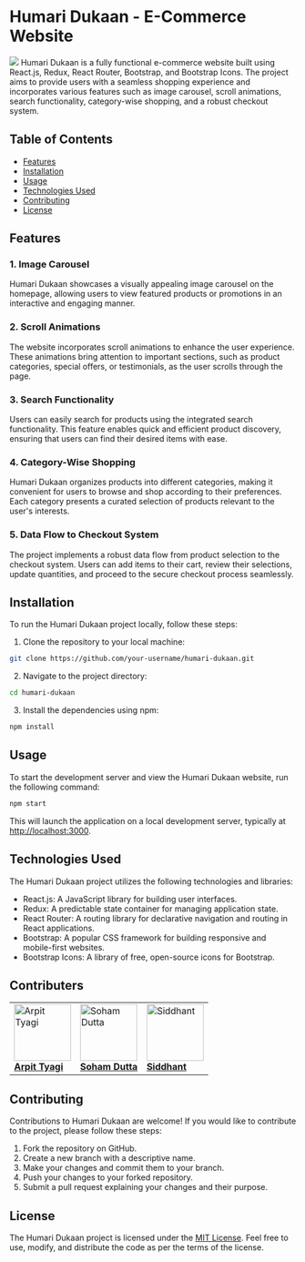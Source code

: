 # Humari Dukaan - E-Commerce Website

![](https://github.com/arpittyagirocks/Humari-Dukan/blob/d76f64f41d09fac85d0bb6ad3a038490845980a7/scrnli_5_26_2023_8-04-24%20PM.gif)
Humari Dukaan is a fully functional e-commerce website built using React.js, Redux, React Router, Bootstrap, and Bootstrap Icons. The project aims to provide users with a seamless shopping experience and incorporates various features such as image carousel, scroll animations, search functionality, category-wise shopping, and a robust checkout system.

## Table of Contents

- [Features](#features)
- [Installation](#installation)
- [Usage](#usage)
- [Technologies Used](#technologies-used)
- [Contributing](#contributing)
- [License](#license)

## Features

### 1. Image Carousel

Humari Dukaan showcases a visually appealing image carousel on the homepage, allowing users to view featured products or promotions in an interactive and engaging manner.

### 2. Scroll Animations

The website incorporates scroll animations to enhance the user experience. These animations bring attention to important sections, such as product categories, special offers, or testimonials, as the user scrolls through the page.

### 3. Search Functionality

Users can easily search for products using the integrated search functionality. This feature enables quick and efficient product discovery, ensuring that users can find their desired items with ease.

### 4. Category-Wise Shopping

Humari Dukaan organizes products into different categories, making it convenient for users to browse and shop according to their preferences. Each category presents a curated selection of products relevant to the user's interests.

### 5. Data Flow to Checkout System

The project implements a robust data flow from product selection to the checkout system. Users can add items to their cart, review their selections, update quantities, and proceed to the secure checkout process seamlessly.

## Installation

To run the Humari Dukaan project locally, follow these steps:

1. Clone the repository to your local machine:

```bash
git clone https://github.com/your-username/humari-dukaan.git
```

2. Navigate to the project directory:

```bash
cd humari-dukaan
```

3. Install the dependencies using npm:

```bash
npm install
```

## Usage

To start the development server and view the Humari Dukaan website, run the following command:

```bash
npm start
```

This will launch the application on a local development server, typically at [http://localhost:3000](http://localhost:3000).

## Technologies Used

The Humari Dukaan project utilizes the following technologies and libraries:

- React.js: A JavaScript library for building user interfaces.
- Redux: A predictable state container for managing application state.
- React Router: A routing library for declarative navigation and routing in React applications.
- Bootstrap: A popular CSS framework for building responsive and mobile-first websites.
- Bootstrap Icons: A library of free, open-source icons for Bootstrap.

## Contributers

<table>
    <td>
        <a href="https://github.com/arpittyagirocks">
            <img src="https://avatars.githubusercontent.com/u/94587985?v=4" width="100px" alt="Arpit Tyagi"/>
                <br />
            <b>Arpit Tyagi</b>
        </a>
    </td>
    <td>
        <a href="https://github.com/shm-dsgn">
            <img src="https://avatars.githubusercontent.com/u/77527904?v=4" width="100px" alt="Soham Dutta"/>
                <br />
            <b>Soham Dutta</b>
        </a>
    </td>
    <td>
        <a href="https://github.com/sid12701">
            <img src="https://avatars.githubusercontent.com/u/78287897?v=4" width="100px" alt="Siddhant"/>
                <br />
            <b>Siddhant</b>
        </a>
    </td>
</table>

## Contributing

Contributions to Humari Dukaan are welcome! If you would like to contribute to the project, please follow these steps:

1. Fork the repository on GitHub.
2. Create a new branch with a descriptive name.
3. Make your changes and commit them to your branch.
4. Push your changes to your forked repository.
5. Submit a pull request explaining your changes and their purpose.

## License

The Humari Dukaan project is licensed under the [MIT License](LICENSE). Feel free to use, modify, and distribute the code as per the terms of the license.
